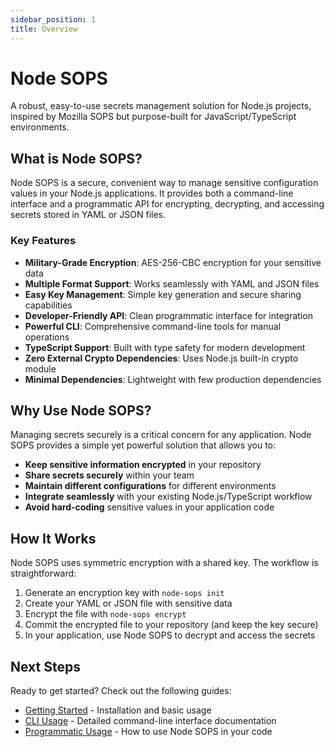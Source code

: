 ```yaml
---
sidebar_position: 1
title: Overview
---
```


# Node SOPS

A robust, easy-to-use secrets management solution for Node.js projects, inspired by Mozilla SOPS but purpose-built for JavaScript/TypeScript environments.

## What is Node SOPS?

Node SOPS is a secure, convenient way to manage sensitive configuration values in your Node.js applications. It provides both a command-line interface and a programmatic API for encrypting, decrypting, and accessing secrets stored in YAML or JSON files.

### Key Features

- **Military-Grade Encryption**: AES-256-CBC encryption for your sensitive data
- **Multiple Format Support**: Works seamlessly with YAML and JSON files
- **Easy Key Management**: Simple key generation and secure sharing capabilities
- **Developer-Friendly API**: Clean programmatic interface for integration
- **Powerful CLI**: Comprehensive command-line tools for manual operations
- **TypeScript Support**: Built with type safety for modern development
- **Zero External Crypto Dependencies**: Uses Node.js built-in crypto module
- **Minimal Dependencies**: Lightweight with few production dependencies

## Why Use Node SOPS?

Managing secrets securely is a critical concern for any application. Node SOPS provides a simple yet powerful solution that allows you to:

- **Keep sensitive information encrypted** in your repository
- **Share secrets securely** within your team
- **Maintain different configurations** for different environments
- **Integrate seamlessly** with your existing Node.js/TypeScript workflow
- **Avoid hard-coding** sensitive values in your application code

## How It Works

Node SOPS uses symmetric encryption with a shared key. The workflow is straightforward:

1. Generate an encryption key with `node-sops init`
2. Create your YAML or JSON file with sensitive data
3. Encrypt the file with `node-sops encrypt`
4. Commit the encrypted file to your repository (and keep the key secure)
5. In your application, use Node SOPS to decrypt and access the secrets

## Next Steps

Ready to get started? Check out the following guides:

- [Getting Started](getting-started.md) - Installation and basic usage
- [CLI Usage](cli-usage.md) - Detailed command-line interface documentation
- [Programmatic Usage](programmatic-usage.md) - How to use Node SOPS in your code